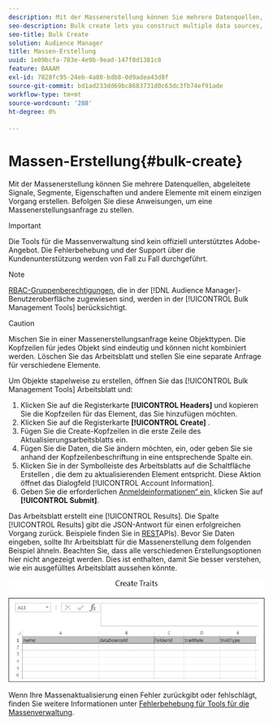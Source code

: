 ```yaml
---
description: Mit der Massenerstellung können Sie mehrere Datenquellen, abgeleitete Signale, Segmente, Eigenschaften und andere Elemente mit einem einzigen Vorgang erstellen. Befolgen Sie diese Anweisungen, um eine Massenerstellungsanfrage zu stellen.
seo-description: Bulk create lets you construct multiple data sources, derived signals, segments, traits, and other items with a single operation. Follow these instructions to make a bulk creation request.
seo-title: Bulk Create
solution: Audience Manager
title: Massen-Erstellung
uuid: 1e09bcfa-783e-4e9b-9ead-147f8d1381c8
feature: BAAAM
exl-id: 7828fc95-24eb-4a80-bdb8-0d9adea43d8f
source-git-commit: bd1ad233dd69bc8683731d0c63dc3fb74ef91ade
workflow-type: tm+mt
source-wordcount: '288'
ht-degree: 0%

---
```


# Massen-Erstellung{#bulk-create}

Mit der Massenerstellung können Sie mehrere Datenquellen, abgeleitete Signale, Segmente, Eigenschaften und andere Elemente mit einem einzigen Vorgang erstellen. Befolgen Sie diese Anweisungen, um eine Massenerstellungsanfrage zu stellen.

>[!IMPORTANT]
>
>Die Tools für die Massenverwaltung sind kein offiziell unterstütztes Adobe-Angebot. Die Fehlerbehebung und der Support über die Kundenunterstützung werden von Fall zu Fall durchgeführt.

<!-- 

t_bulk_create.xml

 -->

>[!NOTE]
>
>[RBAC-Gruppenberechtigungen](../../features/administration/administration-overview.md), die in der [!DNL Audience Manager]-Benutzeroberfläche zugewiesen sind, werden in der [!UICONTROL Bulk Management Tools] berücksichtigt.

>[!CAUTION]
>
>Mischen Sie in einer Massenerstellungsanfrage keine Objekttypen. Die Kopfzeilen für jedes Objekt sind eindeutig und können nicht kombiniert werden. Löschen Sie das Arbeitsblatt und stellen Sie eine separate Anfrage für verschiedene Elemente.

Um Objekte stapelweise zu erstellen, öffnen Sie das [!UICONTROL Bulk Management Tools] Arbeitsblatt und:

1. Klicken Sie auf die Registerkarte **[!UICONTROL Headers]** und kopieren Sie die Kopfzeilen für das Element, das Sie hinzufügen möchten.
2. Klicken Sie auf die Registerkarte **[!UICONTROL Create]** .
3. Fügen Sie die Create-Kopfzeilen in die erste Zeile des Aktualisierungsarbeitsblatts ein.
4. Fügen Sie die Daten, die Sie ändern möchten, ein, oder geben Sie sie anhand der Kopfzeilenbeschriftung in eine entsprechende Spalte ein.
5. Klicken Sie in der Symbolleiste des Arbeitsblatts auf die Schaltfläche Erstellen , die dem zu aktualisierenden Element entspricht.
Diese Aktion öffnet das Dialogfeld [!UICONTROL Account Information].
6. Geben Sie die erforderlichen [Anmeldeinformationen“ ein &#x200B;](../../reference/bulk-management-tools/bulk-management-intro.md#auth-reqs) klicken Sie auf **[!UICONTROL Submit]**.

Das Arbeitsblatt erstellt eine [!UICONTROL Results]. Die Spalte [!UICONTROL Results] gibt die JSON-Antwort für einen erfolgreichen Vorgang zurück. Beispiele finden Sie in [REST](../../api/rest-api-main/rest-api-main.md)APIs). Bevor Sie Daten eingeben, sollte Ihr Arbeitsblatt für die Massenerstellung dem folgenden Beispiel ähneln. Beachten Sie, dass alle verschiedenen Erstellungsoptionen hier nicht angezeigt werden. Dies ist enthalten, damit Sie besser verstehen, wie ein ausgefülltes Arbeitsblatt aussehen könnte.

![](assets/cretetraits.png)

Wenn Ihre Massenaktualisierung einen Fehler zurückgibt oder fehlschlägt, finden Sie weitere Informationen unter [Fehlerbehebung für Tools für die Massenverwaltung](../../reference/bulk-management-tools/bulk-troubleshooting.md).
